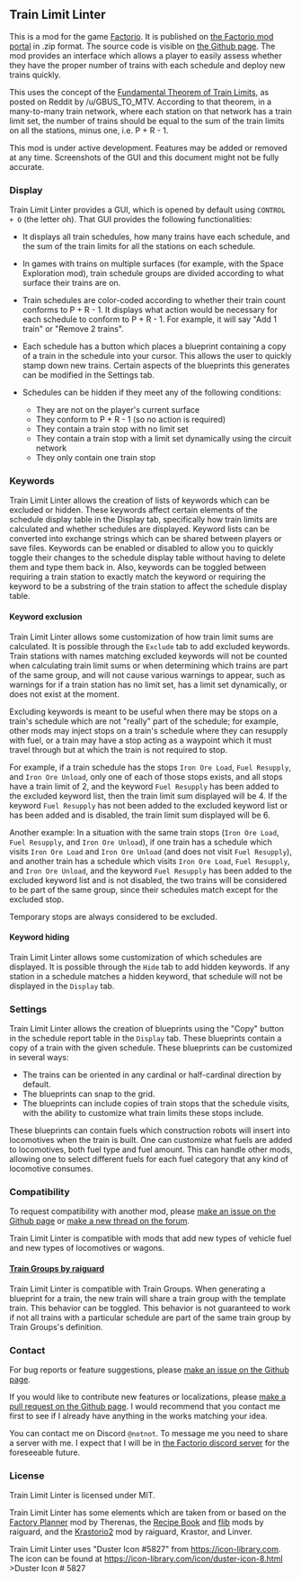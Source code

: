 ## Train Limit Linter

This is a mod for the game [Factorio](https://factorio.com/). It is published on [the Factorio mod portal](https://mods.factorio.com/mod/train-limit-linter) in .zip format. The source code is visible on [the Github page](https://github.com/mheidal/train-limit-linter/).
The mod provides an interface which allows a player to easily assess whether they have the proper number of trains with each schedule and deploy new trains quickly.

This uses the concept of the [Fundamental Theorem of Train Limits](https://old.reddit.com/r/factorio/comments/skqzc5/a_fundamental_theorem_of_train_limits/), as posted on Reddit by /u/GBUS_TO_MTV. According to that theorem, in a many-to-many train network, where each station on that network has a train limit set, the number of trains should be equal to the sum of the train limits on all the stations, minus one, i.e. P + R - 1.

This mod is under active development. Features may be added or removed at any time. Screenshots of the GUI and this document might not be fully accurate.

### Display
Train Limit Linter provides a GUI, which is opened by default using `CONTROL + O` (the letter oh). That GUI provides the following functionalities:

- It displays all train schedules, how many trains have each schedule, and the sum of the train limits for all the stations on each schedule.

- In games with trains on multiple surfaces (for example, with the Space Exploration mod), train schedule groups are divided according to what surface their trains are on.

- Train schedules are color-coded according to whether their train count conforms to P + R - 1. It displays what action would be necessary for each schedule to conform to P + R - 1. For example, it will say "Add 1 train" or "Remove 2 trains".

- Each schedule has a button which places a blueprint containing a copy of a train in the schedule into your cursor. This allows the user to quickly stamp down new trains. Certain aspects of the blueprints this generates can be modified in the Settings tab.

- Schedules can be hidden if they meet any of the following conditions:

    - They are not on the player's current surface
    - They conform to P + R - 1 (so no action is required)
    - They contain a train stop with no limit set
    - They contain a train stop with a limit set dynamically using the circuit network
    - They only contain one train stop

### Keywords
Train Limit Linter allows the creation of lists of keywords which can be excluded or hidden. These keywords affect certain elements of the schedule display table in the Display tab, specifically how train limits are calculated and whether schedules are displayed. Keyword lists can be converted into exchange strings which can be shared between players or save files. Keywords can be enabled or disabled to allow you to quickly toggle their changes to the schedule display table without having to delete them and type them back in. Also, keywords can be toggled between requiring a train station to exactly match the keyword or requiring the keyword to be a substring of the train station to affect the schedule display table.

#### Keyword exclusion
Train Limit Linter allows some customization of how train limit sums are calculated. It is possible through the `Exclude` tab to add excluded keywords. Train stations with names matching excluded keywords will not be counted when calculating train limit sums or when determining which trains are part of the same group, and will not cause various warnings to appear, such as warnings for if a train station has no limit set, has a limit set dynamically, or does not exist at the moment.

Excluding keywords is meant to be useful when there may be stops on a train's schedule which are not "really" part of the schedule; for example, other mods may inject stops on a train's schedule where they can resupply with fuel, or a train may have a stop acting as a waypoint which it must travel through but at which the train is not required to stop.

For example, if a train schedule has the stops `Iron Ore Load`, `Fuel Resupply`, and `Iron Ore Unload`, only one of each of those stops exists, and all stops have a train limit of 2, and the keyword `Fuel Resupply` has been added to the excluded keyword list, then the train limit sum displayed will be 4. If the keyword `Fuel Resupply` has not been added to the excluded keyword list or has been added and is disabled, the train limit sum displayed will be 6.

Another example: In a situation with the same train stops (`Iron Ore Load`, `Fuel Resupply`, and `Iron Ore Unload`), if one train has a schedule which visits `Iron Ore Load` and `Iron Ore Unload` (and does not visit `Fuel Resupply`), and another train has a schedule which visits `Iron Ore Load`, `Fuel Resupply`, and `Iron Ore Unload`, and the keyword `Fuel Resupply` has been added to the excluded keyword list and is not disabled, the two trains will be considered to be part of the same group, since their schedules match except for the excluded stop.

Temporary stops are always considered to be excluded.

#### Keyword hiding
Train Limit Linter allows some customization of which schedules are displayed. It is possible through the `Hide` tab to add hidden keywords. If any station in a schedule matches a hidden keyword, that schedule will not be displayed in the `Display` tab.

### Settings
Train Limit Linter allows the creation of blueprints using the "Copy" button in the schedule report table in the `Display` tab. These blueprints contain a copy of a train with the given schedule. These blueprints can be customized in several ways:
- The trains can be oriented in any cardinal or half-cardinal direction by default.
- The blueprints can snap to the grid.
- The blueprints can include copies of train stops that the schedule visits, with the ability to customize what train limits these stops include.

These blueprints can contain fuels which construction robots will insert into locomotives when the train is built. One can customize what fuels are added to locomotives, both fuel type and fuel amount. This can handle other mods, allowing one to select different fuels for each fuel category that any kind of locomotive consumes.

### Compatibility
To request compatibility with another mod, please [make an issue on the Github page](https://github.com/mheidal/train-limit-linter/issues/new) or [make a new thread on the forum](https://mods.factorio.com/mod/train-limit-linter/discussion/new).

Train Limit Linter is compatible with mods that add new types of vehicle fuel and new types of locomotives or wagons.

#### [Train Groups by raiguard](https://mods.factorio.com/mod/TrainGroups)
Train Limit Linter is compatible with Train Groups. When generating a blueprint for a train, the new train will share a train group with the template train. This behavior can be  toggled. This behavior is not guaranteed to work if not all trains with a particular schedule are part of the same train group by Train Groups's definition.

### Contact
For bug reports or feature suggestions, please [make an issue on the Github page](https://github.com/mheidal/train-limit-linter/issues/new). 

If you would like to contribute new features or localizations, please [make a pull request on the Github page](https://github.com/mheidal/train-limit-linter/pulls). I would recommend that you contact me first to see if I already have anything in the works matching your idea.

You can contact me on Discord `@notnot`. To message me you need to share a server with me. I expect that I will be in [the Factorio discord server](https://discord.com/invite/factorio) for the foreseeable future.

### License
Train Limit Linter is licensed under MIT.

Train Limit Linter has some elements which are taken from or based on the [Factory Planner](https://github.com/ClaudeMetz/FactoryPlanner) mod by Therenas, the [Recipe Book](https://mods.factorio.com/mod/RecipeBook) and [flib](https://mods.factorio.com/mod/flib) mods by raiguard, and the [Krastorio2](https://mods.factorio.com/mod/Krastorio2) mod by raiguard, Krastor, and Linver.

Train Limit Linter uses "Duster Icon #5827" from https://icon-library.com.
The icon can be found at https://icon-library.com/icon/duster-icon-8.html >Duster Icon # 5827
